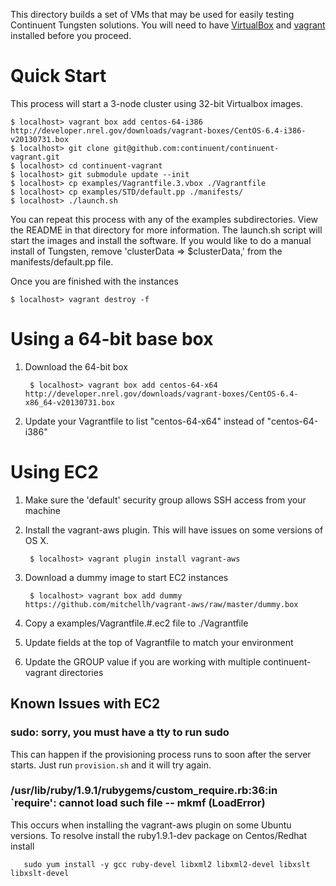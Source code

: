 This directory builds a set of VMs that may be used for easily testing Continuent Tungsten solutions. You will need to have [VirtualBox](https://www.virtualbox.org/) and [vagrant](http://www.vagrantup.com/) installed before you proceed.

# Quick Start

This process will start a 3-node cluster using 32-bit Virtualbox images.

    $ localhost> vagrant box add centos-64-i386 http://developer.nrel.gov/downloads/vagrant-boxes/CentOS-6.4-i386-v20130731.box
    $ localhost> git clone git@github.com:continuent/continuent-vagrant.git
    $ localhost> cd continuent-vagrant
    $ localhost> git submodule update --init
    $ localhost> cp examples/Vagrantfile.3.vbox ./Vagrantfile
    $ localhost> cp examples/STD/default.pp ./manifests/
    $ localhost> ./launch.sh
    
You can repeat this process with any of the examples subdirectories. View the README in that directory for more information. The launch.sh script will start the images and install the software. If you would like to do a manual install of Tungsten, remove 'clusterData => $clusterData,' from the manifests/default.pp file.

Once you are finished with the instances

    $ localhost> vagrant destroy -f

# Using a 64-bit base box

1. Download the 64-bit box

        $ localhost> vagrant box add centos-64-x64 http://developer.nrel.gov/downloads/vagrant-boxes/CentOS-6.4-x86_64-v20130731.box
    
1. Update your Vagrantfile to list "centos-64-x64" instead of "centos-64-i386"
    
# Using EC2

1. Make sure the 'default' security group allows SSH access from your machine
1. Install the vagrant-aws plugin. This will have issues on some versions of OS X.

        $ localhost> vagrant plugin install vagrant-aws     
1. Download a dummy image to start EC2 instances

        $ localhost> vagrant box add dummy https://github.com/mitchellh/vagrant-aws/raw/master/dummy.box
1. Copy a examples/Vagrantfile.#.ec2 file to ./Vagrantfile
1. Update fields at the top of Vagrantfile to match your environment
2. Update the GROUP value if you are working with multiple continuent-vagrant directories

## Known Issues with EC2

### sudo: sorry, you must have a tty to run sudo

This can happen if the provisioning process runs to soon after the server starts. Just run `provision.sh` and it will try again.

### /usr/lib/ruby/1.9.1/rubygems/custom_require.rb:36:in `require': cannot load such file -- mkmf (LoadError)

This occurs when installing the vagrant-aws plugin on some Ubuntu versions. To resolve install the ruby1.9.1-dev package
on Centos/Redhat install

       sudo yum install -y gcc ruby-devel libxml2 libxml2-devel libxslt libxslt-devel